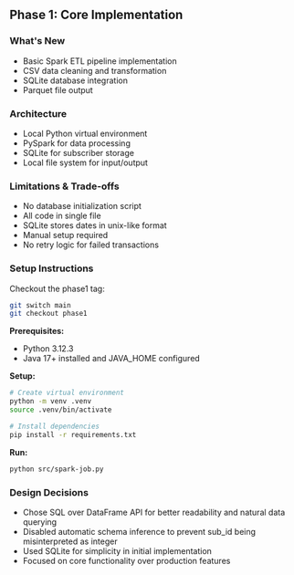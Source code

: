 ## Phase 1: Core Implementation

### What's New
- Basic Spark ETL pipeline implementation
- CSV data cleaning and transformation
- SQLite database integration
- Parquet file output

### Architecture
- Local Python virtual environment
- PySpark for data processing
- SQLite for subscriber storage
- Local file system for input/output

### Limitations & Trade-offs
- No database initialization script
- All code in single file
- SQLite stores dates in unix-like format
- Manual setup required
- No retry logic for failed transactions

### Setup Instructions
Checkout the phase1 tag:
```bash
git switch main
git checkout phase1
```

**Prerequisites:**
- Python 3.12.3
- Java 17+ installed and JAVA_HOME configured

**Setup:**
```bash
# Create virtual environment
python -m venv .venv
source .venv/bin/activate

# Install dependencies
pip install -r requirements.txt
```

**Run:**
```bash
python src/spark-job.py
```

### Design Decisions
- Chose SQL over DataFrame API for better readability and natural data querying
- Disabled automatic schema inference to prevent sub_id being misinterpreted as integer
- Used SQLite for simplicity in initial implementation
- Focused on core functionality over production features